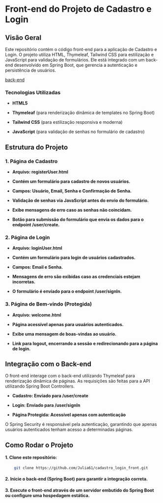 # Front-end do Projeto de Cadastro e Login

## Visão Geral

Este repositório contém o código front-end para a aplicação de Cadastro e Login. O projeto utiliza HTML, Thymeleaf, Tailwind CSS para estilização e JavaScript para validação de formulários. Ele está integrado com um back-end desenvolvido em Spring Boot, que gerencia a autenticação e persistência de usuários.

[back-end](https://github.com/Julia61/Projeto_cadastro_login)

### Tecnologias Utilizadas

- **HTML5**

- **Thymeleaf** (para renderização dinâmica de templates no Spring Boot)

- **Tailwind CSS** (para estilização responsiva e moderna)

- **JavaScript** (para validação de senhas no formulário de cadastro)

## Estrutura do Projeto

### 1. Página de Cadastro

- **Arquivo: registerUser.html**

- **Contém um formulário para cadastro de novos usuários.**

- **Campos: Usuário, Email, Senha e Confirmação de Senha.**

- **Validação de senhas via JavaScript antes do envio do formulário.**

- **Exibe mensagens de erro caso as senhas não coincidam.**

- **Botão para submissão do formulário que envia os dados para o endpoint /user/create.**

### 2. Página de Login

- **Arquivo: loginUser.html**

- **Contém um formulário para login de usuários cadastrados.**

- **Campos: Email e Senha.**

- **Mensagens de erro são exibidas caso as credenciais estejam incorretas.**

- **O formulário é enviado para o endpoint /user/signIn.**

###  3. Página de Bem-vindo (Protegida)

- **Arquivo: welcome.html**

- **Página acessível apenas para usuários autenticados.**

- **Exibe uma mensagem de boas-vindas ao usuário.**

- **Link para logout, encerrando a sessão e redirecionando para a página de login.**

## Integração com o Back-end

O front-end interage com o back-end utilizando Thymeleaf para renderização dinâmica de páginas. As requisições são feitas para a API utilizando Spring Boot Controllers.

- **Cadastro: Enviado para /user/create**

- **Login: Enviado para /user/signIn**

- **Página Protegida: Acessível apenas com autenticação**

O Spring Security é responsável pela autenticação, garantindo que apenas usuários autenticados tenham acesso a determinadas páginas.

## Como Rodar o Projeto

#### 1. Clone este repositório:

 ```bash
     git clone https://github.com/Julia61/cadastro_login_front.git
   ```

#### 2. Inicie o back-end (Spring Boot) para garantir a integração correta.

#### 3. Execute o front-end através de um servidor embutido do Spring Boot ou configure uma hospedagem estática.  
